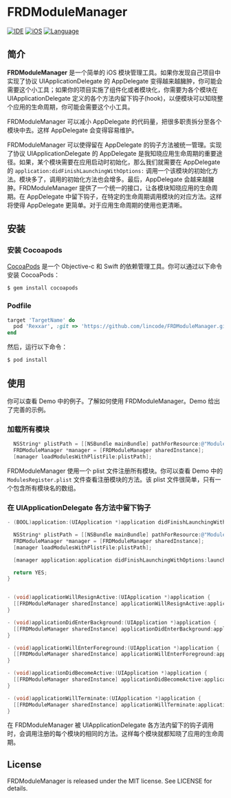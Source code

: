 # FRDModuleManager

[![IDE](https://img.shields.io/badge/XCode-8-blue.svg)]()
[![iOS](https://img.shields.io/badge/iOS-7.0-blue.svg)]()
[![Language](https://img.shields.io/badge/language-ObjC-blue.svg)](https://developer.apple.com/library/mac/documentation/Cocoa/Conceptual/ProgrammingWithObjectiveC/Introduction/Introduction.html)

## 简介

**FRDModuleManager** 是一个简单的 iOS 模块管理工具。如果你发现自己项目中实现了协议 UIApplicationDelegate 的 AppDelegate 变得越来越臃肿，你可能会需要这个小工具；如果你的项目实施了组件化或者模块化，你需要为各个模块在 UIApplicationDelegate 定义的各个方法内留下钩子(hook)，以便模块可以知晓整个应用的生命周期，你可能会需要这个小工具。

FRDModuleManager 可以减小 AppDelegate 的代码量，把很多职责拆分至各个模块中去。这样 AppDelegate 会变得容易维护。

FRDModuleManager 可以使得留在 AppDelegate 的钩子方法被统一管理。实现了协议 UIApplicationDelegate 的 AppDelegate 是我知晓应用生命周期的重要途径。如果，某个模块需要在应用启动时初始化，那么我们就需要在 AppDelegate 的
`application:didFinishLaunchingWithOptions:` 调用一个该模块的初始化方法。模块多了，调用的初始化方法也会增多。最后，AppDelegate 会越来越臃肿。FRDModuleManager 提供了一个统一的接口，让各模块知晓应用的生命周期。在 AppDelegate 中留下钩子，在特定的生命周期调用模块的对应方法。这样将使得 AppDelegate 更简单。对于应用生命周期的使用也更清晰。


## 安装

### 安装 Cocoapods

[CocoaPods](http://cocoapods.org) 是一个 Objective-c 和 Swift 的依赖管理工具。你可以通过以下命令安装 CocoaPods：

```bash
$ gem install cocoapods
```

### Podfile

```ruby
target 'TargetName' do
  pod 'Rexxar', :git => 'https://github.com/lincode/FRDModuleManager.git', :commit => '0.1.0'
end
```

然后，运行以下命令：

```bash
$ pod install
```

## 使用

你可以查看 Demo 中的例子。了解如何使用 FRDModuleManager。Demo 给出了完善的示例。

### 加载所有模块

```Objective-C
  NSString* plistPath = [[NSBundle mainBundle] pathForResource:@"ModulesRegister" ofType:@"plist"];
  FRDModuleManager *manager = [FRDModuleManager sharedInstance];
  [manager loadModulesWithPlistFile:plistPath];
```

FRDModuleManager 使用一个 plist 文件注册所有模块。你可以查看 Demo 中的 `ModulesRegister.plist` 文件查看注册模块的方法。该 plist 文件很简单，只有一个包含所有模块名的数组。

### 在 UIApplicationDelegate 各方法中留下钩子

```Objective-C
- (BOOL)application:(UIApplication *)application didFinishLaunchingWithOptions:(NSDictionary *)launchOptions {

  NSString* plistPath = [[NSBundle mainBundle] pathForResource:@"ModulesRegister" ofType:@"plist"];
  FRDModuleManager *manager = [FRDModuleManager sharedInstance];
  [manager loadModulesWithPlistFile:plistPath];

  [manager application:application didFinishLaunchingWithOptions:launchOptions];

  return YES;
}


- (void)applicationWillResignActive:(UIApplication *)application {
  [[FRDModuleManager sharedInstance] applicationWillResignActive:application];
}

- (void)applicationDidEnterBackground:(UIApplication *)application {
  [[FRDModuleManager sharedInstance] applicationDidEnterBackground:application];
}

- (void)applicationWillEnterForeground:(UIApplication *)application {
  [[FRDModuleManager sharedInstance] applicationWillEnterForeground:application];
}

- (void)applicationDidBecomeActive:(UIApplication *)application {
  [[FRDModuleManager sharedInstance] applicationDidBecomeActive:application];
}

- (void)applicationWillTerminate:(UIApplication *)application {
  [[FRDModuleManager sharedInstance] applicationWillTerminate:application];
}

```

在 FRDModuleManager 被 UIApplicationDelegate 各方法内留下的钩子调用时，会调用注册的每个模块的相同的方法。这样每个模块就都知晓了应用的生命周期。

## License

FRDModuleManager is released under the MIT license. See LICENSE for details.
